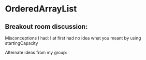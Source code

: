 # OrderedArrayList

## Breakout room discussion: 

Misconceptions I had: I at first had no idea what you meant by using startingCapacity

Alternate ideas from my group:
